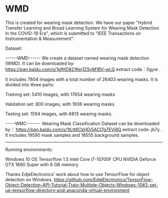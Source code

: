 # WMD
This is created for wearing mask detection. We have our paper "Hybrid
Transfer Learning and Broad Learning System for Wearing Mask Detection In the COVID-19 Era", which is submitted to "IEEE Transactions on Instrumentation & Measurement". 

Dataset: 

------WMD------
We create a dataset named wearing mask detection (WMD).  It can be downloaded by: https://pan.baidu.com/s/1gfHD821Kej1ZSyM1BV-wLQ extract code：0gyw .

It includes 7804 images with a total number of 26403 wearing masks. It is divided into three parts:

Training set: 5410 images, with 17654 wearing masks

Validation set: 800 images, with 1936 wearing masks

Testing set: 1594 images, with 6813 wearing masks.

-----WMC-------
Wearing Mask Classification Dataset can be downloaded by： https://pan.baidu.com/s/1tLtt6CkHDj5ACI7g7EVi8Q  extract code: jb7y . 
It includes 19590 mask samples and 18555 background samples.
 
---------------
Running environments:

Windows 10 OS
Tensorflow 1.5
Intel Core i7-10700F CPU
NVIDIA Geforce GTX 1660 Super with 6 GB memory

Thanks EdjeElectronics' work about how to use TensorFlow for object detection on Windows. 
https://github.com/EdjeElectronics/TensorFlow-Object-Detection-API-Tutorial-Train-Multiple-Objects-Windows-10#2-set-up-tensorflow-directory-and-anaconda-virtual-environment
 
